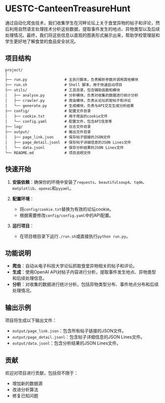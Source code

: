 # UESTC-CanteenTreasureHunt
通过自动化爬虫技术，我们收集学生在河畔论坛上关于食堂异物的帖子和评论，然后利用自然语言处理技术分析这些数据，提取事件发生的地点、异物类型以及后续处理情况。最终，我们将这些信息以直观的图表形式展示出来，帮助学校管理层和学生更好地了解食堂的食品安全状况。

## 项目结构

```
project/
│
├── run.py                 # 主执行脚本，负责解析参数并调用其他模块
├── run.sh                 # Shell 脚本，用于快速启动项目
├── utils/                 # 工具目录，包含辅助函数和模块
│   ├── analyse.py         # 分析模块，负责对收集的数据进行统计分析
│   ├── crawler.py         # 爬虫模块，负责从论坛抓取帖子和评论
│   └── generate.py        # 生成模块，负责与API交互生成分析结果
├── config/                # 配置文件目录
│   ├── cookie.txt         # 用于爬虫的cookie文件
│   └── config.yaml        # 配置文件，包含API信息等
├── log/                   # 日志文件目录
├── output/                # 输出文件目录
│   ├── page_link.json     # 保存帖子链接的JSON文件
│   ├── page_detail.jsonl  # 保存帖子详细信息的JSON Lines文件
│   └── data.jsonl         # 保存分析结果的JSON Lines文件
└── README.md              # 项目说明文件
```

## 快速开始

1. **安装依赖**：确保你的环境中安装了`requests`、`beautifulsoup4`、`tqdm`、`matplotlib`、`openai`和`pyyaml`。

2. **配置环境**：
   - 将`config/cookie.txt`替换为有效的论坛cookie。
   - 根据需要修改`config/config.yaml`中的API配置。

3. **运行项目**：
   - 在项目根目录下运行`./run.sh`或直接执行`python run.py`。

## 功能说明

- **爬虫**：自动从电子科技大学论坛抓取食堂异物相关的帖子和评论。
- **生成**：使用OpenAI API对帖子内容进行分析，提取事件发生地点、异物类型和后续处理信息。
- **分析**：对收集的数据进行统计分析，包括异物类型分布、事件地点分布和后续处理情况。

## 输出示例

项目将生成以下输出文件：

- `output/page_link.json`：包含所有帖子链接的JSON文件。
- `output/page_detail.jsonl`：包含帖子详细信息的JSON Lines文件。
- `output/data.jsonl`：包含分析结果的JSON Lines文件。

## 贡献

欢迎对项目进行贡献，包括但不限于：
- 增加新的数据源
- 改进分析算法
- 修复已知问题

